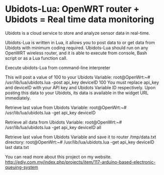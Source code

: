 # Ubidots-Lua: OpenWRT router + Ubidots = Real time data monitoring
Ubidots is a cloud service to store and analyze sensor data in real-time.

Ubidots-Lua is written in Lua, it allows you to post data to or get data from Ubidots with minimum coding required. Ubidots-Lua should run on any OpenWRT wireless router, and it is able to execute from console, Bash script or as a Lua function call.


Execute ubidots-Lua from command-line interpreter

This will post a value of 100 to your Ubidots Variable:
root@OpenWrt:~# /usr/lib/lua/ubidots.lua -post api_key deviceID 100
You must replace api_key and deviceID with your API key and Ubidots Variable ID respectively. Upon posting this data to your Ubidots, its data is available in the widget URL immediately.

Retrieve last value from Ubidots Variable:
root@OpenWrt:~# /usr/lib/lua/ubidots.lua -get api_key deviceID

Retrieve all data from Ubidots Variable:
root@OpenWrt:~# /usr/lib/lua/ubidots.lua -get api_key deviceID all

Retrieve last value from Ubidots Variable and save it to router /tmp/data.txt directory:
root@OpenWrt:~# /usr/lib/lua/ubidots.lua -get api_key deviceID last data.txt


You can read more about this project on my website. http://ediy.com.my/index.php/projects/item/117-arduino-based-electronic-queuing-system

